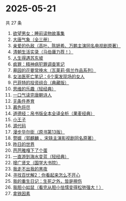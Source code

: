 # 2025-05-21

共 27 条

<!-- BEGIN WEREAD -->
<!-- 最后更新时间 2025-05-21 23:14:08 +0800 -->
1. [欲望男女：睡前读物故事集](https://weread.qq.com/web/bookDetail/d8432fa0813ab9ee8g0179f4)
1. [大唐气象（全三册）](https://weread.qq.com/web/bookDetail/c79326b0813ab9f22g017f54)
1. [亲爱的仇敌（高叶、陈妍希、万鹏主演同名电视剧原著）](https://weread.qq.com/web/bookDetail/f2b329a0813ab9f0bg010100)
1. [清朝生活实录（马伯庸力荐！）](https://weread.qq.com/web/bookDetail/02032fa0813ab9eedg017ef7)
1. [人生得遇苏东坡](https://weread.qq.com/web/bookDetail/3e4329d0813ab9e2bg013519)
1. [疯罪：精神病犯罪调查笔记](https://weread.qq.com/web/bookDetail/64432c20813ab9ec0g01849d)
1. [墓园的花要常换水（瓦莱莉·佩兰作品系列）](https://weread.qq.com/web/bookDetail/d2b32890813ab74bcg012066)
1. [女法医死亡笔记：6个案发现场的女人](https://weread.qq.com/web/bookDetail/72732280813ab9ee8g016c25)
1. [巴菲特的投资组合（典藏版）](https://weread.qq.com/web/bookDetail/8ec32160721a48bc8ec3410)
1. [思维的乐趣（轻经典）](https://weread.qq.com/web/bookDetail/1fd32d90813ab9ecbg0105ec)
1. [一口气读完唐朝诗人](https://weread.qq.com/web/bookDetail/eae32140813ab9eccg019517)
1. [无条件养育](https://weread.qq.com/web/bookDetail/27b327b05e44c227b752c9d)
1. [暮色将尽](https://weread.qq.com/web/bookDetail/43332d10813ab789bg0191c4)
1. [道德经：帛书版全本全译全析（果麦经典）](https://weread.qq.com/web/bookDetail/63632e70813ab8edbg016f79)
1. [小王子](https://weread.qq.com/web/bookDetail/62a32bd0726a673262afe98)
1. [源代码](https://weread.qq.com/web/bookDetail/b7932540813ab9ecdg014812)
1. [漫步华尔街（原书第13版）](https://weread.qq.com/web/bookDetail/77232330813ab9312g018232)
1. [赘婿（郭麒麟 、宋轶主演影视剧同名原著）](https://weread.qq.com/web/bookDetail/15032af05753441501f9930)
1. [昨日的世界](https://weread.qq.com/web/bookDetail/80a324f0716b1a6480af682)
1. [芭芭雅嘎下了个蛋](https://weread.qq.com/web/bookDetail/4a732c90813ab9eb3g019cdc)
1. [一直游到海水变蓝（轻经典）](https://weread.qq.com/web/bookDetail/0f8320a0813ab9ec2g0178a6)
1. [增广贤文（国学大书院）](https://weread.qq.com/web/bookDetail/a1c329307198e19ba1c7db0)
1. [我走不出我的黑夜](https://weread.qq.com/web/bookDetail/36932a20813ab9ee8g015d45)
1. [寻找百忧解2：你看起来怎么不开心](https://weread.qq.com/web/bookDetail/80a32730813ab9ebbg0103a4)
1. [我的重生日记：生死之外，皆是擦伤](https://weread.qq.com/web/bookDetail/d7432640813ab9560g013cc5)
1. [我胆小如鼠（看完从胆小怯懦变得松弛强大！）](https://weread.qq.com/web/bookDetail/276323e0813ab90a5g0144d7)
1. [拿铁因素](https://weread.qq.com/web/bookDetail/a1a32200813ab9e87g014bf7)
<!-- END WEREAD -->